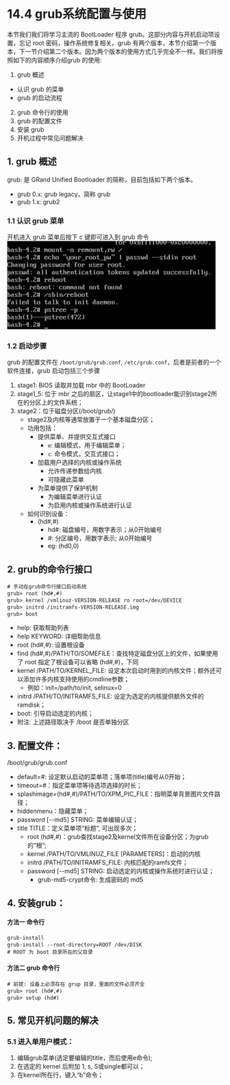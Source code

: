 # 14.4 grub系统配置与使用
本节我们我们将学习主流的 BootLoader 程序 grub。这部分内容与开机启动项设置，忘记 root 密码，操作系统修复相关。grub 有两个版本，本节介绍第一个版本，下一节介绍第二个版本。因为两个版本的使用方式几乎完全不一样。我们将按照如下的内容顺序介绍grub 的使用:
1. grub 概述
  - 认识 grub 的菜单
  - grub 的启动流程
2. grub 命令行的使用
3. grub 的配置文件
4. 安装 grub
5. 开机过程中常见问题解决

## 1. grub 概述
grub: 是 GRand Unified Bootloader 的简称，目前包括如下两个版本。
- grub 0.x: grub legacy，简称 grub
- grub 1.x: grub2

### 1.1 认识 grub 菜单
开机进入 grub 菜单后按下 c 键即可进入到 grub 命令
![设置开机启动 init 程序为 bash](../images/14/boot_bash.jpg)

### 1.2 启动步骤
grub 的配置文件在 `/boot/grub/grub.conf`, `/etc/grub.conf`，后者是前者的一个软件连接，grub 启动包括三个步骤
1. stage1: BIOS 读取并加载 mbr 中的 BootLoader
2. stage1_5: 位于 mbr 之后的扇区，让stage1中的bootloader能识别stage2所在的分区上的文件系统；
3. stage2：位于磁盘分区(/boot/grub/)
    - stage2及内核等通常放置于一个基本磁盘分区；
    - 功用包括：
        - 提供菜单、并提供交互式接口
            - `e`: 编辑模式，用于编辑菜单；
            - `c`: 命令模式，交互式接口；
        - 加载用户选择的内核或操作系统
            - 允许传递参数给内核
            - 可隐藏此菜单
        - 为菜单提供了保护机制
            - 为编辑菜单进行认证
            - 为启用内核或操作系统进行认证
    - 如何识别设备：
        - (hd\#,\#)
            - hd\#: 磁盘编号，用数字表示；从0开始编号
            - \#: 分区编号，用数字表示; 从0开始编号
            - eg: (hd0,0)

## 2. grub的命令行接口
```
# 手动在grub命令行接口启动系统
grub> root (hd#,#)
grub> kernel /vmlinuz-VERSION-RELEASE ro root=/dev/DEVICE
grub> initrd /initramfs-VERSION-RELEASE.img
grub> boot
```

- help: 获取帮助列表
- help KEYWORD: 详细帮助信息
- root (hd\#,\#): 设置根设备
- find (hd\#,\#)/PATH/TO/SOMEFILE：查找特定磁盘分区上的文件，如果使用了 root 指定了根设备可以省略 (hd\#,\#)，下同
- kernel /PATH/TO/KERNEL_FILE: 设定本次启动时用到的内核文件；额外还可以添加许多内核支持使用的cmdline参数；
    - 例如：init=/path/to/init, selinux=0
- initrd /PATH/TO/INITRAMFS_FILE: 设定为选定的内核提供额外文件的ramdisk；
- boot: 引导启动选定的内核；
- 附注: 上述路径取决于 /boot 是否单独分区

## 3. 配置文件：
/boot/grub/grub.conf
- default=#: 设定默认启动的菜单项；落单项(title)编号从0开始；
- timeout=#：指定菜单项等待选项选择的时长；
- splashimage=(hd#,#)/PATH/TO/XPM_PIC_FILE：指明菜单背景图片文件路径；
- hiddenmenu：隐藏菜单；
- password [--md5] STRING: 菜单编辑认证；
- title TITLE：定义菜单项“标题”, 可出现多次；
    - root (hd#,#)：grub查找stage2及kernel文件所在设备分区；为grub的“根”;
    - kernel /PATH/TO/VMLINUZ_FILE [PARAMETERS]：启动的内核
    - initrd /PATH/TO/INITRAMFS_FILE: 内核匹配的ramfs文件；
    - password [--md5] STRING: 启动选定的内核或操作系统时进行认证；
        - grub-md5-crypt命令: 生成密码的 md5

## 4. 安装grub：
#### 方法一 命令行
```
grub-install
grub-install --root-directory=ROOT /dev/DISK
# ROOT 为 boot 目录所在的父目录
```

#### 方法二 grub 命令行
```
# 前提: 设备上必须存在 grup 目录，里面的文件必须齐全
grub> root (hd#,#)
grub> setup (hd#)
```

## 5. 常见开机问题的解决
### 5.1 进入单用户模式：
1. 编辑grub菜单(选定要编辑的title，而后使用e命令);
2. 在选定的 kernel 后附加 1, s, S或single都可以；
3. 在kernel所在行，键入“b”命令；
